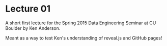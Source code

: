 # Lecture 01

A short first lecture for the Spring 2015 Data Engineering Seminar at
CU Boulder by Ken Anderson.

Meant as a way to test Ken's understanding of reveal.js and GitHub pages!
